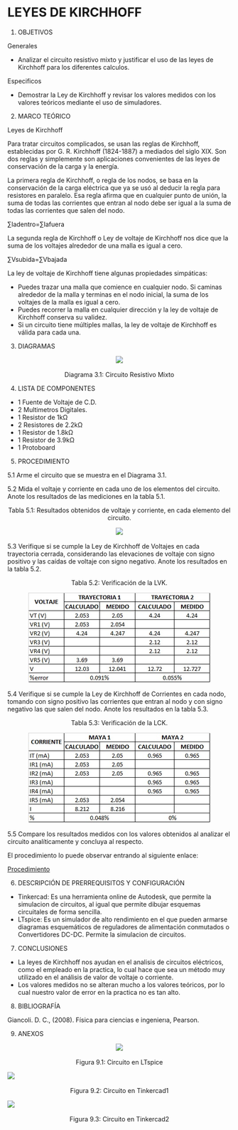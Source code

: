 # LEYES DE KIRCHHOFF

1. OBJETIVOS

Generales

* Analizar el circuito resistivo mixto y justificar el uso de las leyes de Kirchhoff para los diferentes calculos. 

Especificos

* Demostrar la Ley de Kirchhoff  y revisar los valores medidos con los valores teóricos mediante el uso de simuladores. 


2. MARCO TEÓRICO 

Leyes de Kirchhoff

Para tratar circuitos complicados, se usan las reglas de Kirchhoff, establecidas por G. R. Kirchhoff (1824-1887) a mediados del siglo XIX. Son dos reglas y simplemente son aplicaciones convenientes de las leyes de conservación de la carga y la energía.

La primera regla de Kirchhoff, o regla de los nodos, se basa en la conservación de la carga eléctrica que ya se usó al deducir la regla para resistores en paralelo. Esa regla afirma que en cualquier punto de unión, la suma de todas las corrientes que entran al nodo debe ser igual a la suma de todas las corrientes que salen del nodo.

∑Iadentro=∑Iafuera

La segunda regla de Kirchhoff o Ley de voltaje de Kirchhoff nos dice que la suma de los voltajes alrededor de una malla es igual a cero.

∑Vsubida=∑Vbajada

La ley de voltaje de Kirchhoff tiene algunas propiedades simpáticas:

* Puedes trazar una malla que comience en cualquier nodo. Si caminas alrededor de la malla y terminas en el nodo inicial, la suma de los voltajes de la malla es igual a cero.
* Puedes recorrer la malla en cualquier dirección y la ley de voltaje de Kirchhoff conserva su validez.
* Si un circuito tiene múltiples mallas, la ley de voltaje de Kirchhoff es válida para cada una.

3. DIAGRAMAS

<p align="center">
  <img src="https://github.com/Dillanj2/Informe1/blob/main/Im%C3%A1genes/Circuito%20Resistivo%20Mixto.png">
</p>
<p align="center">
  Diagrama 3.1: Circuito Resistivo Mixto
</p>

4. LISTA DE COMPONENTES

* 1 Fuente de Voltaje de C.D.
* 2 Multimetros Digitales.
* 1 Resistor de 1kΩ
* 2 Resistores de 2.2kΩ
* 1 Resistor de 1.8kΩ
* 1 Resistor de 3.9kΩ
* 1 Protoboard

5. PROCEDIMIENTO

5.1 Arme el circuito que se muestra en el Diagrama 3.1.

5.2 Mida el voltaje y corriente en cada uno de los elementos del circuito. Anote los resultados de las mediciones en la tabla 5.1.

<p align="center">
  Tabla 5.1: Resultados obtenidos de voltaje y corriente, en cada elemento del circuito.
</p>
<p align="center">
  <img src="https://github.com/Dillanj2/Informe1/blob/main/Im%C3%A1genes/Resultados%20obtenidos%20de%20voltaje%20y%20corriente%2C%20en%20cada%20elemento%20del%20circuito..jpeg">
</p>

5.3 Verifique si se cumple la Ley de Kirchhoff de Voltajes en cada trayectoria cerrada, considerando las elevaciones de voltaje con signo positivo y las caídas de voltaje con signo negativo. Anote los resultados en la tabla 5.2.

<p align="center">
  Tabla 5.2: Verificación de la LVK.
</p>
<p align="center">
  <img src="https://github.com/Dillanj2/Informe1/blob/main/Im%C3%A1genes/Verificaci%C3%B3n%20de%20la%20LVK..jpeg">
</p>

5.4 Verifique si se cumple la Ley de Kirchhoff de Corrientes en cada nodo, tomando con signo positivo las corrientes que entran al nodo y con signo negativo las que salen del nodo. Anote los resultados en la tabla 5.3.

<p align="center">
  Tabla 5.3: Verificación de la LCK.
</p>
<p align="center">
  <img src="https://github.com/Dillanj2/Informe1/blob/main/Im%C3%A1genes/Verificaci%C3%B3n%20de%20la%20LCK..jpeg">
</p>

5.5 Compare los resultados medidos con los valores obtenidos al analizar el circuito analíticamente y concluya al respecto.

El procedimiento lo puede observar entrando al siguiente enlace:

<p><a href="https://github.com/Dillanj2/Informe1/blob/main/C%C3%B3digo%20Fuente/Procedimiento_de_Laboratorio.pdf" target="_blank">Procedimiento</a>

6. DESCRIPCIÓN DE PRERREQUISITOS Y CONFIGURACIÓN

* Tinkercad: Es una herramienta online de Autodesk, que permite la simulacion de circuitos, al igual que permite dibujar esquemas circuitales de forma sencilla.
* LTspice: Es un simulador de alto rendimiento en el que pueden armarse diagramas esquemáticos de reguladores de alimentación conmutados o Convertidores DC-DC. Permite la simulacion de circuitos.

7. CONCLUSIONES

* La leyes de Kirchhoff nos ayudan en el analisis de circuitos eléctricos, como el empleado en la practica, lo cual hace que sea un método muy utilizado en el análisis de valor de voltaje o corriente.
* Los valores medidos no se alteran mucho a los valores teóricos, por lo cual nuestro valor de error en la practica no es tan alto.

8. BIBLIOGRAFÍA

Giancoli. D. C., (2008). Física  para  ciencias  e  ingenierıa, Pearson. 

9. ANEXOS

<p align="center">
  <img src="https://github.com/Dillanj2/Informe1/blob/main/Im%C3%A1genes/Circuito%20en%20LTspice.jpeg">
</p>
<p align="center">
  Figura 9.1: Circuito en LTspice
</p

<p align="center">
  <img src="https://github.com/Dillanj2/Informe1/blob/main/Im%C3%A1genes/Circuito%20en%20Tinkercad1.jpeg">
</p>
<p align="center">
  Figura 9.2: Circuito en Tinkercad1
</p

<p align="center">
  <img src="https://github.com/Dillanj2/Informe1/blob/main/Im%C3%A1genes/Circuito%20en%20Tinkercad2.jpeg">
</p>
<p align="center">
  Figura 9.3: Circuito en Tinkercad2
</p

